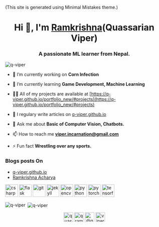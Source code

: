 (This site is generated using Minimal Mistakes theme.)
<h1 align="center">Hi 👋, I'm <a href = "https://acharyaramkrishna.com.np">Ramkrishna</a>(Quassarian Viper)</h1>
<h3 align="center">A passionate ML learner from Nepal.</h3>

<p align="left"> <img src="https://komarev.com/ghpvc/?username=q-viper" alt="q-viper" /> </p>

- 🔭 I’m currently working on **Corn Infection**

- 🌱 I’m currently learning **Game Development, Machine Learning**

- 👨‍💻 All of my projects are available at [https://q-viper.github.io/portfolio_new/#projects](https://q-viper.github.io/portfolio_new/#projects)

- 📝 I regulary write articles on [q-viper.github.io](https://q-viper.github.io/)

- 💬 Ask me about **Basic of Computer Vision, Chatbots.**

- 📫 How to reach me **viper.incarnation@gmail.com**

- ⚡ Fun fact **Wrestling over any sports.**

### Blogs posts On
<!-- BLOG-POST-LIST:START -->
<!-- BLOG-POST-LIST:END -->
* [q-viper.github.io](https://q-viper.github.io/posts/)
* [Ramkrishna Acharya](https://acharyaramkrishna.com.np/blogs/)


<p align="left"><img src="https://devicons.github.io/devicon/devicon.git/icons/csharp/csharp-original.svg" alt="csharp" width="40" height="40"/> <img src="https://www.vectorlogo.zone/logos/pocoo_flask/pocoo_flask-icon.svg" alt="flask" width="40" height="40"/> <img src="https://www.vectorlogo.zone/logos/git-scm/git-scm-icon.svg" alt="git" width="40" height="40"/> <img src="https://www.vectorlogo.zone/logos/jekyllrb/jekyllrb-icon.svg" alt="jekyll" width="40" height="40"/> <img src="https://www.vectorlogo.zone/logos/opencv/opencv-icon.svg" alt="opencv" width="40" height="40"/> <img src="https://devicons.github.io/devicon/devicon.git/icons/python/python-original.svg" alt="python" width="40" height="40"/> <img src="https://www.vectorlogo.zone/logos/pytorch/pytorch-icon.svg" alt="pytorch" width="40" height="40"/> <img src="https://www.vectorlogo.zone/logos/tensorflow/tensorflow-icon.svg" alt="tensorflow" width="40" height="40"/></p>

<p><img align="left" src="https://github-readme-stats.vercel.app/api/top-langs/?username=q-viper&layout=compact" alt="q-viper" /></p>

<p>&nbsp;<img align="center" src="https://github-readme-stats.vercel.app/api?username=q-viper&show_icons=true" alt="q-viper" /></p>

<p align="center">
<a href="https://twitter.com/quassarianviper" target="blank"><img align="center" src="https://cdn.jsdelivr.net/npm/simple-icons@3.0.1/icons/twitter.svg" alt="quassarianviper" height="30" width="30" /></a>
<a href="https://linkedin.com/in/qramkrishna" target="blank"><img align="center" src="https://cdn.jsdelivr.net/npm/simple-icons@3.0.1/icons/linkedin.svg" alt="qramkrishna" height="30" width="30" /></a>
<a href="https://medium.com/@qrka" target="blank"><img align="center" src="https://cdn.jsdelivr.net/npm/simple-icons@3.0.1/icons/medium.svg" alt="@qrka" height="30" width="30" /></a>
<a href="https://www.youtube.com/c/viper incarnation" target="blank"><img align="center" src="https://cdn.jsdelivr.net/npm/simple-icons@3.0.1/icons/youtube.svg" alt="viper incarnation" height="30" width="30" /></a>
</p>
